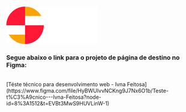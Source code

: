 ![SIGA](assets/img/logo.svg)

### Segue abaixo o link para o projeto de página de destino no Figma:
<br>
[Téste técnico para desenvolvimento web - Ivna Feitosa](https://www.figma.com/file/HyBWUIvvNCKng9J7Nx6O1b/Teste-t%C3%A9cnico---Ivna-Feitosa?node-id=8%3A1512&t=EVBt3MwS9HUVLinW-1)
